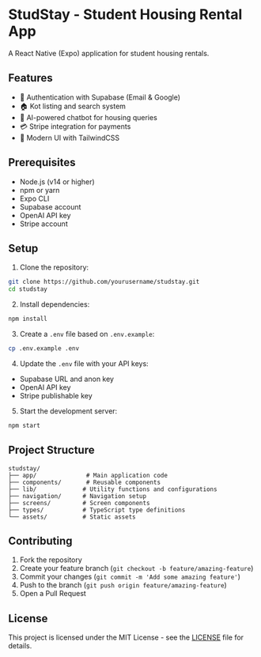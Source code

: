 # StudStay - Student Housing Rental App

A React Native (Expo) application for student housing rentals.

## Features

- 🔐 Authentication with Supabase (Email & Google)
- 🏠 Kot listing and search system
- 💬 AI-powered chatbot for housing queries
- 💳 Stripe integration for payments
- 📱 Modern UI with TailwindCSS

## Prerequisites

- Node.js (v14 or higher)
- npm or yarn
- Expo CLI
- Supabase account
- OpenAI API key
- Stripe account

## Setup

1. Clone the repository:
```bash
git clone https://github.com/yourusername/studstay.git
cd studstay
```

2. Install dependencies:
```bash
npm install
```

3. Create a `.env` file based on `.env.example`:
```bash
cp .env.example .env
```

4. Update the `.env` file with your API keys:
- Supabase URL and anon key
- OpenAI API key
- Stripe publishable key

5. Start the development server:
```bash
npm start
```

## Project Structure

```
studstay/
├── app/              # Main application code
├── components/       # Reusable components
├── lib/             # Utility functions and configurations
├── navigation/      # Navigation setup
├── screens/         # Screen components
├── types/           # TypeScript type definitions
└── assets/          # Static assets
```

## Contributing

1. Fork the repository
2. Create your feature branch (`git checkout -b feature/amazing-feature`)
3. Commit your changes (`git commit -m 'Add some amazing feature'`)
4. Push to the branch (`git push origin feature/amazing-feature`)
5. Open a Pull Request

## License

This project is licensed under the MIT License - see the [LICENSE](LICENSE) file for details. 
